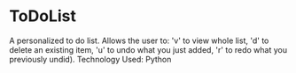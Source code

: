 # ToDoList
A personalized to do list.
Allows the user to:
'v' to view whole list, 
'd' to delete an existing item, 
'u' to undo what you just added, 
'r' to redo what you previously undid).
 Technology Used: Python

